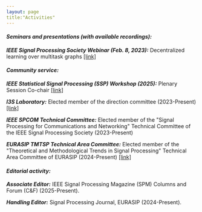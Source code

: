 ```yaml
---
layout: page
title:"Activities"
---
```


#### *Seminars and presentations (with available recordings):*

__*IEEE Signal Processing Society Webinar (Feb. 8, 2023):*__ Decentralized learning over multitask graphs [[link]](https://www.youtube.com/watch?v=w_Gml2uA0yk)


#### *Community service:*

__*IEEE Statistical Signal Processing (SSP) Workshop (2025):*__ Plenary Session Co-chair [[link]](https://2025.ieeessp.org/)

__*I3S Laboratory:*__ Elected member of the direction committee (2023-Present) [[link]](https://www.i3s.unice.fr/en/research-areas/sis)

__*IEEE SPCOM Technical Committee:*__ Elected member of the "Signal Processing for Communications and Networking" Technical Committee of the IEEE Signal Processing Society (2023-Present) 

__*EURASIP TMTSP Technical Area Committee:*__ Elected member of the "Theoretical and Methodological Trends in Signal Processing" Technical Area Committee of EURASIP (2024-Present) [[link]](https://eurasip.org/technical-area-committees/)


#### *Editorial activity:*


__*Associate Editor:*__ IEEE Signal Processing Magazine (SPM) Columns and Forum (C&F) (2025-Present).

__*Handling Editor:*__ Signal Processing Journal, EURASIP (2024-Present).
